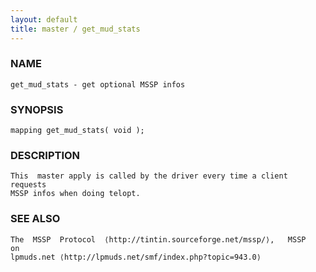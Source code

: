 ```yaml
---
layout: default
title: master / get_mud_stats
---
```






### NAME
    get_mud_stats - get optional MSSP infos


### SYNOPSIS
    mapping get_mud_stats( void );


### DESCRIPTION
    This  master apply is called by the driver every time a client requests
    MSSP infos when doing telopt.


### SEE ALSO
    The  MSSP  Protocol  ⟨http://tintin.sourceforge.net/mssp/⟩,   MSSP   on
    lpmuds.net ⟨http://lpmuds.net/smf/index.php?topic=943.0⟩



